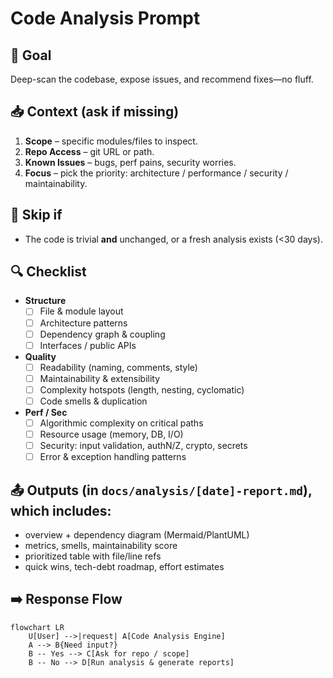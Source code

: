 # Code Analysis Prompt

## 🎯 Goal
Deep-scan the codebase, expose issues, and recommend fixes—no fluff.

## 📥 Context (ask if missing)
1. **Scope** – specific modules/files to inspect.
2. **Repo Access** – git URL or path.
3. **Known Issues** – bugs, perf pains, security worries.
4. **Focus** – pick the priority: architecture / performance / security / maintainability.

## 🚦 Skip if
- The code is trivial **and** unchanged, or a fresh analysis exists (<30 days).

## 🔍 Checklist
- **Structure**  
  - [ ] File & module layout  
  - [ ] Architecture patterns  
  - [ ] Dependency graph & coupling  
  - [ ] Interfaces / public APIs  

- **Quality**  
  - [ ] Readability (naming, comments, style)  
  - [ ] Maintainability & extensibility  
  - [ ] Complexity hotspots (length, nesting, cyclomatic)  
  - [ ] Code smells & duplication  

- **Perf / Sec**  
  - [ ] Algorithmic complexity on critical paths  
  - [ ] Resource usage (memory, DB, I/O)  
  - [ ] Security: input validation, authN/Z, crypto, secrets  
  - [ ] Error & exception handling patterns  

## 📤 Outputs (in `docs/analysis/[date]-report.md`), which includes:
- overview + dependency diagram (Mermaid/PlantUML)
- metrics, smells, maintainability score
- prioritized table with file/line refs
- quick wins, tech-debt roadmap, effort estimates

## ➡️ Response Flow
```mermaid
flowchart LR
    U[User] -->|request| A[Code Analysis Engine]
    A --> B{Need input?}
    B -- Yes --> C[Ask for repo / scope]
    B -- No --> D[Run analysis & generate reports]